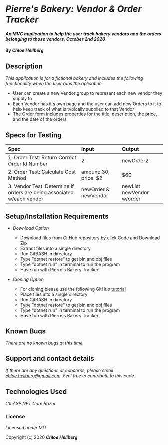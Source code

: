 # _Pierre's Bakery: Vendor & Order Tracker_

#### _An MVC application to help the user track bakery vendors and the orders belonging to those vendors, October 2nd 2020_

#### By _**Chloe Hellberg**_

## Description

_This application is for a fictional bakery and includes the following functionality when the user runs the aplication:_
  * User can create a new Vendor group to represent each new vendor they supply to
  * Each Vendor has it's own page and the user can add new Orders to it to help keep track of what is typically supplied to that Vendor
  * The Order form includes properties for the title, description, the price, and the date of the orders


## Specs for Testing
| Spec | Input | Output |
| :---------------------------- | :------------- | :------------ |
| 1. Order Test: Return Correct Order Id Number | 2 | newOrder2 |
| 2. Order Test: Calculate Cost Method | amount: 30, price: $2 | $60
| 3. Vendor Test: Determine if orders are being associated w/each vendor | newOrder & newVendor | newList newVendor w/order




## Setup/Installation Requirements

* _Download Option_
  * Download files from GitHub repository by click Code and Download Zip
  * Extract files into a single directory
  * Run GitBASH in directory
  * Type "dotnet restore" to get bin and obj files
  * Type "dotnet run" in terminal to run the program
  * Have fun with Pierre's Bakery Tracker!

* _Cloning Option_
  * For cloning please use the following GitHub [tutorial](https://docs.github.com/en/enterprise/2.16/user/github/creating-cloning-and-archiving-repositories/cloning-a-repository)
  * Place files into a single directory
  * Run GitBASH in directory
  * Type "dotnet restore" to get bin and obj files
  * Type "dotnet run" in terminal to run the program
  * Have fun with Pierre's Bakery Tracker!

## Known Bugs

_There are no known bugs at this time._

## Support and contact details

_If there are any questions or concerns, please email chloe.hellberg@gmail.com. Feel free to contribute to this code._

## Technologies Used

_C#_
_ASP.NET Core_
_Razor_

### License

_Licensed under MIT_

Copyright (c) 2020 **_Chloe Hellberg_**